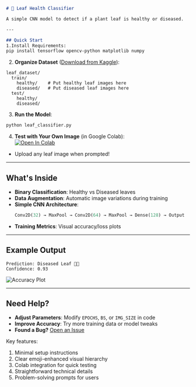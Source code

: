 ```markdown
# 🌿 Leaf Health Classifier  

A simple CNN model to detect if a plant leaf is healthy or diseased.  

---

## Quick Start
1.Install Requirements:  
pip install tensorflow opencv-python matplotlib numpy
```

2. **Organize Dataset** ([Download from Kaggle](https://www.kaggle.com/datasets/csafrit2/plant-leaves-for-image-classification)):  
```
leaf_dataset/
  train/
    healthy/    # Put healthy leaf images here
    diseased/   # Put diseased leaf images here
  test/
    healthy/
    diseased/
```

3. **Run the Model**:  
```python
python leaf_classifier.py
```

4. **Test with Your Own Image** (in Google Colab):  
[![Open In Colab](https://colab.research.google.com/assets/colab-badge.svg)](https://colab.research.google.com/github/yourusername/your-repo/blob/main/leaf_classifier.py)  
- Upload any leaf image when prompted!

---

## **What's Inside**  
- **Binary Classification**: Healthy vs Diseased leaves  
- **Data Augmentation**: Automatic image variations during training  
- **Simple CNN Architecture**:  
  ```python
  Conv2D(32) → MaxPool → Conv2D(64) → MaxPool → Dense(128) → Output
  ```
- **Training Metrics**: Visual accuracy/loss plots  

---

## **Example Output**  
```
Prediction: Diseased Leaf 🌿✅  
Confidence: 0.93
```
![Accuracy Plot](https://i.imgur.com/6zwvQ7Q.png)  

---

## **Need Help?**  
- **Adjust Parameters**: Modify `EPOCHS`, `BS`, or `IMG_SIZE` in code  
- **Improve Accuracy**: Try more training data or model tweaks  
- **Found a Bug?** [Open an Issue](https://github.com/yourusername/your-repo/issues)  

Key features:  
1. Minimal setup instructions  
2. Clear emoji-enhanced visual hierarchy  
3. Colab integration for quick testing  
4. Straightforward technical details  
5. Problem-solving prompts for users  
